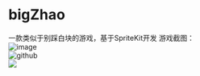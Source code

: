 # bigZhao
一款类似于别踩白块的游戏，基于SpriteKit开发
游戏截图：  
![image](http://www.hnetn.com/upLoadFile/2014/11/16/20141116112440734.jpg)  
![github](http://www.hnetn.com/upLoadFile/2014/11/16/20141116112440734.jpg "github")  
![](http://github.com/ilordhalo/bigZhao/raw/master/bigZhao1.png)  
